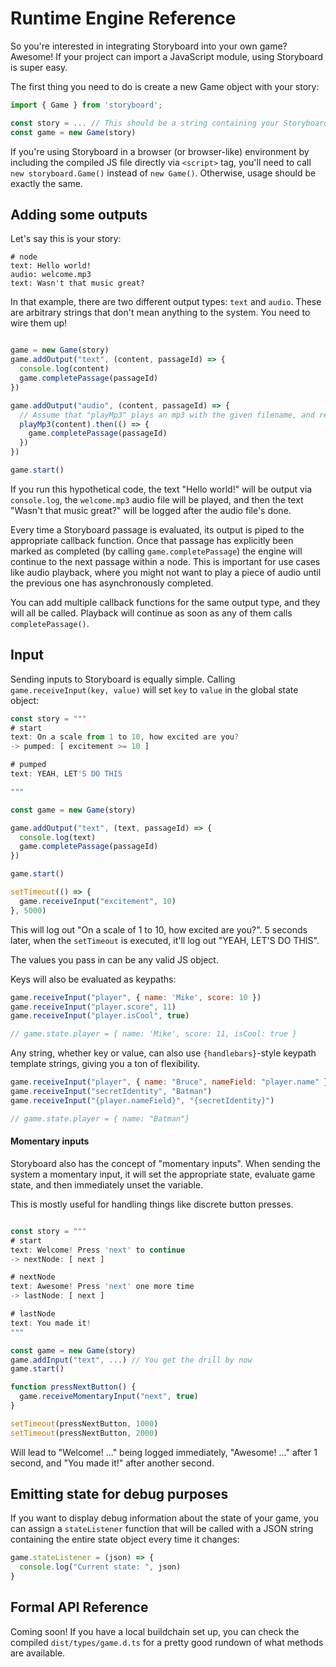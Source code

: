 # Runtime Engine Reference

So you're interested in integrating Storyboard into your own game? Awesome! If your project can import a JavaScript module, using Storyboard is super easy.

The first thing you need to do is create a new Game object with your story:

```js
import { Game } from 'storyboard';

const story = ... // This should be a string containing your Storyboard story
const game = new Game(story)

```

If you're using Storyboard in a browser (or browser-like) environment by including the compiled JS file directly via `<script>` tag, you'll need to call `new storyboard.Game()` instead of `new Game()`. Otherwise, usage should be exactly the same.

## Adding some outputs

Let's say this is your story:

```
# node
text: Hello world!
audio: welcome.mp3
text: Wasn't that music great?
```

In that example, there are two different output types: `text` and `audio`. These are arbitrary strings that don't mean anything to the system. You need to wire them up!

```js

game = new Game(story)
game.addOutput("text", (content, passageId) => {
  console.log(content)
  game.completePassage(passageId)
})

game.addOutput("audio", (content, passageId) => {
  // Assume that "playMp3" plays an mp3 with the given filename, and returns a promise that resolves after playback is complete
  playMp3(content).then(() => {
    game.completePassage(passageId)
  })
})

game.start()
```

If you run this hypothetical code, the text "Hello world!" will be output via `console.log`, the `welcome.mp3` audio file will be played, and then the text "Wasn't that music great?" will be logged after the audio file's done.

Every time a Storyboard passage is evaluated, its output is piped to the appropriate callback function. Once that passage has explicitly been marked as completed (by calling `game.completePassage`) the engine will continue to the next passage within a node. This is important for use cases like audio playback, where you might not want to play a piece of audio until the previous one has asynchronously completed.

You can add multiple callback functions for the same output type, and they will all be called. Playback will continue as soon as any of them calls `completePassage()`.


## Input

Sending inputs to Storyboard is equally simple. Calling `game.receiveInput(key, value)` will set `key` to `value` in the global state object:

```js
const story = """
# start
text: On a scale from 1 to 10, how excited are you?
-> pumped: [ excitement >= 10 ]

# pumped
text: YEAH, LET'S DO THIS

"""

const game = new Game(story)

game.addOutput("text", (text, passageId) => {
  console.log(text)
  game.completePassage(passageId)
})

game.start()

setTimeout(() => {
  game.receiveInput("excitement", 10)
}, 5000)
```

This will log out "On a scale of 1 to 10, how excited are you?". 5 seconds later, when the `setTimeout` is executed, it'll log out "YEAH, LET'S DO THIS".

The values you pass in can be any valid JS object.

Keys will also be evaluated as keypaths:

```js
game.receiveInput("player", { name: 'Mike', score: 10 })
game.receiveInput("player.score", 11)
game.receiveInput("player.isCool", true)

// game.state.player = { name: 'Mike', score: 11, isCool: true }
```

Any string, whether key or value, can also use `{handlebars}`-style keypath template strings, giving you a ton of flexibility.

```js
game.receiveInput("player", { name: "Bruce", nameField: "player.name" })
game.receiveInput("secretIdentity", "Batman")
game.receiveInput("{player.nameField}", "{secretIdentity}")

// game.state.player = { name: "Batman"}
```

#### Momentary inputs

Storyboard also has the concept of "momentary inputs". When sending the system a momentary input, it will set the appropriate state, evaluate game state, and then immediately unset the variable.

This is mostly useful for handling things like discrete button presses.

```js

const story = """
# start
text: Welcome! Press 'next' to continue
-> nextNode: [ next ]

# nextNode
text: Awesome! Press 'next' one more time
-> lastNode: [ next ]

# lastNode
text: You made it!
"""

const game = new Game(story)
game.addInput("text", ...) // You get the drill by now
game.start()

function pressNextButton() {
  game.receiveMomentaryInput("next", true)
}

setTimeout(pressNextButton, 1000)
setTimeout(pressNextButton, 2000)
```

Will lead to "Welcome! ..." being logged immediately, "Awesome! ..." after 1 second, and "You made it!" after another second.


## Emitting state for debug purposes

If you want to display debug information about the state of your game, you can assign a `stateListener` function that will be called with a JSON string containing the entire state object every time it changes:

```js
game.stateListener = (json) => {
  console.log("Current state: ", json)
}
```


## Formal API Reference

Coming soon! If you have a local buildchain set up, you can check the compiled `dist/types/game.d.ts` for a pretty good rundown of what methods are available.